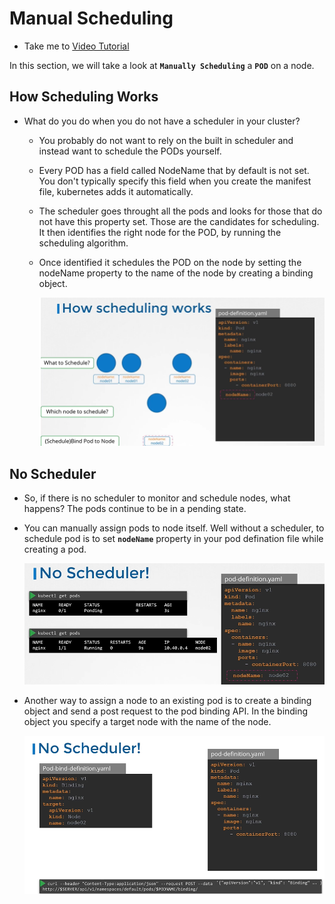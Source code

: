 # Manual Scheduling
  - Take me to [Video Tutorial](https://kodekloud.com/courses/539883/lectures/9815303)
  
In this section, we will take a look at **`Manually Scheduling`** a **`POD`** on a node.

## How Scheduling Works
- What do you do when you do not have a scheduler in your cluster?
  - You probably do not want to rely on the built in scheduler and instead want to schedule the PODs yourself.
  - Every POD has a field called NodeName that by default is not set. You don't typically specify this field when you create the manifest file, kubernetes adds it automatically.
  - The scheduler goes throught all the pods and looks for those that do not have this property set. Those are the candidates for scheduling. It then identifies the right node for the POD, by running the scheduling algorithm.
  - Once identified it schedules the POD on the node by setting the nodeName property to the name of the node by creating a binding object.
  
    ![sc1](../../images/sc1.PNG)
    
## No Scheduler
  - So, if there is no scheduler to monitor and schedule nodes, what happens? The pods continue to be in a pending state. 
  - You can manually assign pods to node itself. Well without a scheduler, to schedule pod is to set **`nodeName`** property in your pod defination file while creating a pod.
    
    ![sc2](../../images/sc2.PNG)
    
  - Another way to assign a node to an existing pod is to create a binding object and send a post request to the pod binding API. In the binding object you specify a target node with the name of the node.
    
    ![sc3](../../images/sc3.PNG)
    
    
    
    
    
    
   
